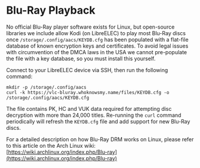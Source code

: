 # Blu-Ray Playback

No official Blu-Ray player software exists for Linux, but open-source libraries we include allow Kodi \(on LibreELEC\) to play most Blu-Ray discs once `/storage/.config/aacs/KEYDB.cfg` has been populated with a flat-file database of known encryption keys and certificates. To avoid legal issues with circumvention of the DMCA laws in the USA we cannot pre-populate the file with a key database, so you must install this yourself.

Connect to your LibreELEC device via SSH, then run the following command:

```text
mkdir -p /storage/.config/aacs
curl -k https://vlc-bluray.whoknowsmy.name/files/KEYDB.cfg -o /storage/.config/aacs/KEYDB.cfg
```

The file contains PK, HC and VUK data required for attempting disc decryption with more than 24,000 titles. Re-running the `curl` command periodically will refresh the `KEYDB.cfg` file and add support for new Blu-Ray discs.

For a detailed description on how Blu-Ray DRM works on Linux, please refer to this article on the Arch Linux wiki: [https://wiki.archlinux.org/index.php/Blu-ray](https://wiki.archlinux.org/index.php/Blu-ray)

